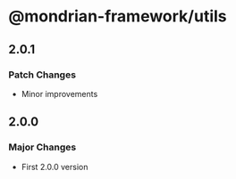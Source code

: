 # @mondrian-framework/utils

## 2.0.1

### Patch Changes

- Minor improvements

## 2.0.0

### Major Changes

- First 2.0.0 version
